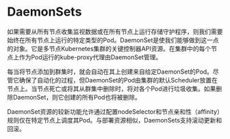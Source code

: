 # DaemonSets

如果需要从所有节点收集监视数据或在所有节点上运行存储守护程序，则我们需要始终在所有节点上运行的特定类型的Pod。DaemonSet是使我们能够做到这一点的对象。它是多节点Kubernetes集群的关键控制器API资源。在集群中的每个节点上作为Pod运行的kube-proxy代理由DaemonSet管理。

每当将节点添加到群集时，就会自动在其上创建来自给定DaemonSet的Pod。尽管它确保了自动化的过程，但DaemonSet的Pod由集群的默认Scheduler放置在节点上。当节点死亡或将其从群集中删除时，将对各个Pod进行垃圾收集。如果删除DaemonSet，则它创建的所有Pod也将被删除。

DaemonSet资源的较新功能允许通过配置nodeSelector和节点亲和性（affinity）规则仅在特定节点上调度其Pod。与部署资源相似，DaemonSets支持滚动更新和回滚。

